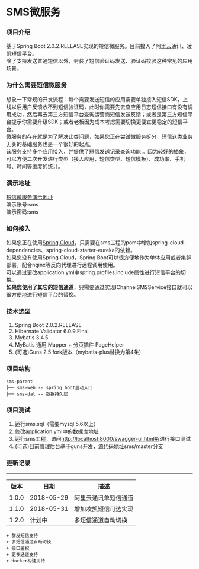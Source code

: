 # SMS微服务

### 项目介绍
基于Spring Boot 2.0.2.RELEASE实现的短信微服务。目前接入了阿里云通讯、凌凯短信平台。<br>
除了支持发送普通短信以外，封装了短信验证码发送、验证码校验这种常见的应用场景。

### 为什么需要短信微服务
想象一下常规的开发流程：每个需要发送短信的应用需要单独接入短信SDK，上线以后用户反馈收不到短信验证码，此时你需要先去查应用日志短信接口有没有调用成功，然后再去第三方短信平台查询运营商短信发送反馈；或者是第三方短信平台提示你需要升级SDK；或者老板因为成本考虑需要切换更便宜更稳定的短信平台。<br>
微服务的存在就是为了解决此类问题，如果您正在尝试微服务拆分，短信这类业务无关的基础服务也是一个很好的起点。<br>
该服务支持多个应用接入，并提供了短信发送记录查询功能 。因为较好的抽象，可以方便二次开发进行类型（接入应用，短信类型、短信模板）、成功率、手机号、时间等维度的统计。

### 演示地址
[短信微服务演示地址](http://47.98.111.179)<br>
演示账号:sms<br>
演示密码:sms<br>

### 如何接入
如果您正在使用[Spring Cloud](https://projects.spring.io/spring-cloud/ "spring cloud")，只需要在sms工程的pom中增加spring-cloud-dependencies、spring-cloud-starter-eureka的依赖。<br>
如果您没有使用Spring Cloud，Spring Boot可以很方便地作为单体应用或者集群部署，配合nginx等反向代理进行远程调用使用。<br>
可以通过更改application.yml中spring.profiles.include属性进行短信平台的切换。<br>
**如果您使用了其它的短信通道**，只需要通过实现IChannelSMSService接口就可以很方便地进行短信平台的替换。

### 技术选型
1. Spring Boot 2.0.2.RELEASE
2. Hibernate Validator 6.0.9.Final
3. Mybatis 3.4.5
4. MyBatis 通用 Mapper + 分页插件 PageHelper
5. (可选)Guns 2.5 fork版本（mybatis-plus替换为第4条）

### 项目结构
```
sms-parent
├── sms-web -- spring boot启动入口
├── sms-dal -- 数据持久层
```
### 项目测试
1. 运行sms.sql（需要mysql 5.6以上）<br>
2. 修改application.yml中的数据库地址<br>
3. 运行sms工程，访问[http://localhost:8000/swagger-ui.html#/](http://localhost:8000/swagger-ui.html#/)进行接口测试<br>
4. (可选)目前管理后台基于guns开发，[源代码地址](https://github.com/cbwleft/guns/tree/sms/master)sms/master分支

### 更新记录
***

版本 |日期 |描述
----- | --------- | -------
1.0.0 |2018-05-29 |阿里云通讯单短信通道
1.1.0 |2018-05-31 |增加凌凯短信可选实现
1.2.0 |    计划中           |多短信通道自动切换
```
+ 群发短信支持
+ 多短信通道自动切换
+ 接口鉴权
+ 更多通道支持
+ docker构建支持
```
